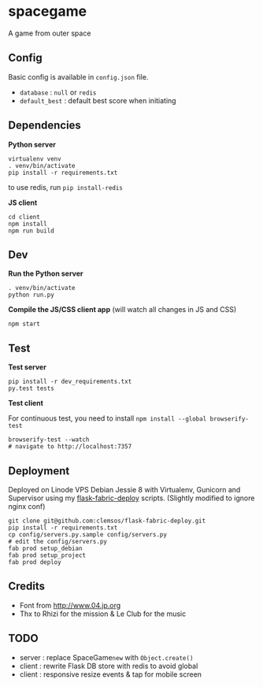# spacegame

A game from outer space


## Config

Basic config is available in ```config.json``` file.

* ```database``` : ```null``` or ```redis```
* ```default_best``` : default best score when initiating

## Dependencies

**Python server**

    virtualenv venv
    . venv/bin/activate
    pip install -r requirements.txt

to use redis, run ```pip install-redis```

**JS client**

    cd client
    npm install
    npm run build

## Dev

**Run the Python server**

    . venv/bin/activate
    python run.py

**Compile the JS/CSS client app** (will watch all changes in JS and CSS)

    npm start


## Test

**Test server**

    pip install -r dev_requirements.txt
    py.test tests

**Test client** 

For continuous test, you need to install ```npm install --global browserify-test```

    browserify-test --watch
    # navigate to http://localhost:7357


## Deployment

Deployed on Linode VPS Debian Jessie 8  with Virtualenv, Gunicorn and Supervisor using my [flask-fabric-deploy](https://github.com/clemsos/flask-fabric-deploy) scripts. (Slightly modified to ignore nginx conf)

    git clone git@github.com:clemsos/flask-fabric-deploy.git
    pip install -r requirements.txt
    cp config/servers.py.sample config/servers.py
    # edit the config/servers.py
    fab prod setup_debian
    fab prod setup_project
    fab prod deploy

## Credits

* Font from http://www.04.jp.org
* Thx to Rhizi for the mission & Le Club for the music

## TODO

* server : replace SpaceGame```new``` with ```Object.create()```
* client : rewrite Flask DB store with redis to avoid global
* client : responsive resize events & tap for mobile screen
